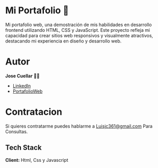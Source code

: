 
# Mi Portafolio 🌴

Mi portafolio web, una demostración de mis habilidades en desarrollo frontend utilizando HTML, CSS y JavaScript. Este proyecto refleja mi capacidad para crear sitios web responsivos y visualmente atractivos, destacando mi experiencia en diseño y desarrollo web.

# Autor 
**Jose Cuellar** 👨‍⚖️

- [LinkedIn](https://www.linkedin.com/in/josecoders)
- [PortafolioWeb](https://https://josecoders.github.io/mi-portafolio/)



# Contratacion 

Si quieres contratarme puedes hablarme a Luisjc361@gmail.com Para Consultas.


## Tech Stack

**Client:** Html, Css y Javascript



